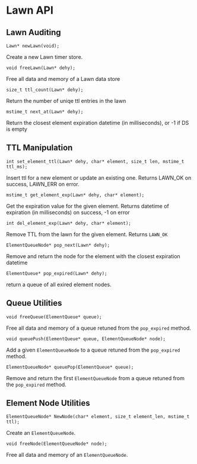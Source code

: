 # Lawn API

## Lawn Auditing
`Lawn* newLawn(void);`

Create a new Lawn timer store.


`void freeLawn(Lawn* dehy);`

Free all data and memory of a Lawn data store 


`size_t ttl_count(Lawn* dehy);`

Return the number of uniqe ttl entries in the lawn


`mstime_t next_at(Lawn* dehy);`

Return the closest element expiration datetime (in milliseconds), or -1 if DS is empty


## TTL Manipulation

`int set_element_ttl(Lawn* dehy, char* element, size_t len, mstime_t ttl_ms);`

Insert ttl for a new element or update an existing one. Returns LAWN_OK on success, LAWN_ERR on error.

`mstime_t get_element_exp(Lawn* dehy, char* element);`

Get the expiration value for the given element. Returns datetime of expiration (in milliseconds) on success, -1 on error


`int del_element_exp(Lawn* dehy, char* element);`

Remove TTL from the lawn for the given element. Returns `LAWN_OK`


`ElementQueueNode* pop_next(Lawn* dehy);`

Remove and return the node for the element with the closest expiration datetime


`ElementQueue* pop_expired(Lawn* dehy);`

return a queue of all exired element nodes.


## Queue Utilities

`void freeQueue(ElementQueue* queue);`

Free all data and memory of a queue retuned from the `pop_expired` method.



`void queuePush(ElementQueue* queue, ElementQueueNode* node);`

Add a given `ElementQueueNode` to a queue retuned from the `pop_expired` method.



`ElementQueueNode* queuePop(ElementQueue* queue);`

Remove and return the first `ElementQueueNode` from a queue retuned from the `pop_expired` method.



## Element Node Utilities

`ElementQueueNode* NewNode(char* element, size_t element_len, mstime_t ttl);`

Create an `ElementQueueNode`.

`void freeNode(ElementQueueNode* node);`

Free all data and memory of an `ElementQueueNode`.